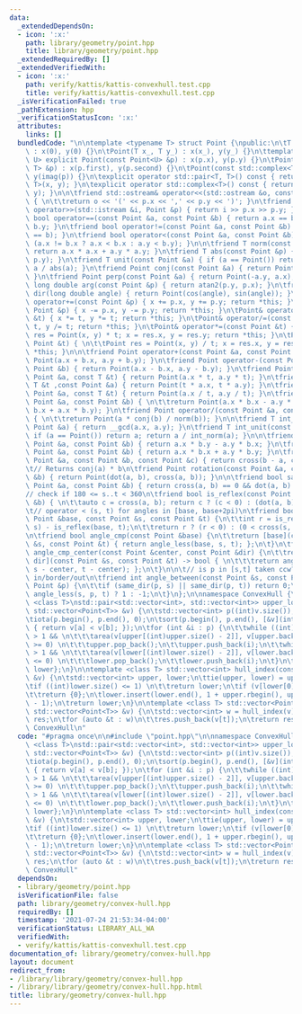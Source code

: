 ```yaml
---
data:
  _extendedDependsOn:
  - icon: ':x:'
    path: library/geometry/point.hpp
    title: library/geometry/point.hpp
  _extendedRequiredBy: []
  _extendedVerifiedWith:
  - icon: ':x:'
    path: verify/kattis/kattis-convexhull.test.cpp
    title: verify/kattis/kattis-convexhull.test.cpp
  _isVerificationFailed: true
  _pathExtension: hpp
  _verificationStatusIcon: ':x:'
  attributes:
    links: []
  bundledCode: "\n\ntemplate <typename T> struct Point {\npublic:\n\tT x, y;\n\tPoint()\
    \ : x(0), y(0) {}\n\tPoint(T x_, T y_) : x(x_), y(y_) {}\n\ttemplate <typename\
    \ U> explicit Point(const Point<U> &p) : x(p.x), y(p.y) {}\n\tPoint(const std::pair<T,\
    \ T> &p) : x(p.first), y(p.second) {}\n\tPoint(const std::complex<T> &p) : x(real(p)),\
    \ y(imag(p)) {}\n\texplicit operator std::pair<T, T>() const { return std::pair<T,\
    \ T>(x, y); }\n\texplicit operator std::complex<T>() const { return std::complex<T>(x,\
    \ y); }\n\n\tfriend std::ostream& operator<<(std::ostream &o, const Point &p)\
    \ { \n\t\treturn o << '(' << p.x << ',' << p.y << ')'; }\n\tfriend std::istream&\
    \ operator>>(std::istream &i, Point &p) { return i >> p.x >> p.y; }\n\tfriend\
    \ bool operator==(const Point &a, const Point &b) { return a.x == b.x && a.y ==\
    \ b.y; }\n\tfriend bool operator!=(const Point &a, const Point &b) { return !(a\
    \ == b); }\n\tfriend bool operator<(const Point &a, const Point &b) { \n\t\treturn\
    \ (a.x != b.x ? a.x < b.x : a.y < b.y); }\n\n\tfriend T norm(const Point &a) {\
    \ return a.x * a.x + a.y * a.y; }\n\tfriend T abs(const Point &p) { return std::hypot(p.x,\
    \ p.y); }\n\tfriend T unit(const Point &a) { if (a == Point()) return a; return\
    \ a / abs(a); }\n\tfriend Point conj(const Point &a) { return Point(a.x, -a.y);\
    \ }\n\tfriend Point perp(const Point &a) { return Point(-a.y, a.x); }\n\tfriend\
    \ long double arg(const Point &p) { return atan2(p.y, p.x); }\n\tfriend Point\
    \ dir(long double angle) { return Point(cos(angle), sin(angle)); }\n\n\tPoint&\
    \ operator+=(const Point &p) { x += p.x, y += p.y; return *this; }\n\tPoint& operator-=(const\
    \ Point &p) { x -= p.x, y -= p.y; return *this; }\n\tPoint& operator*=(const T\
    \ &t) { x *= t, y *= t; return *this; }\n\tPoint& operator/=(const T &t) { x /=\
    \ t, y /= t; return *this; }\n\tPoint& operator*=(const Point &t) { \n\t\tPoint\
    \ res = Point(x, y) * t; x = res.x, y = res.y; return *this; }\n\tPoint& operator/=(const\
    \ Point &t) { \n\t\tPoint res = Point(x, y) / t; x = res.x, y = res.y; return\
    \ *this; }\n\n\tfriend Point operator+(const Point &a, const Point &b) { return\
    \ Point(a.x + b.x, a.y + b.y); }\n\tfriend Point operator-(const Point &a, const\
    \ Point &b) { return Point(a.x - b.x, a.y - b.y); }\n\tfriend Point operator*(const\
    \ Point &a, const T &t) { return Point(a.x * t, a.y * t); }\n\tfriend Point operator*(const\
    \ T &t ,const Point &a) { return Point(t * a.x, t * a.y); }\n\tfriend Point operator/(const\
    \ Point &a, const T &t) { return Point(a.x / t, a.y / t); }\n\tfriend Point operator*(const\
    \ Point &a, const Point &b) { \n\t\treturn Point(a.x * b.x - a.y * b.y, a.y *\
    \ b.x + a.x * b.y); }\n\tfriend Point operator/(const Point &a, const Point &b)\
    \ { \n\t\treturn Point(a * conj(b) / norm(b)); }\n\n\tfriend T int_norm(const\
    \ Point &a) { return __gcd(a.x, a.y); }\n\tfriend T int_unit(const Point &a) {\
    \ if (a == Point()) return a; return a / int_norm(a); }\n\n\tfriend T cross(const\
    \ Point &a, const Point &b) { return a.x * b.y - a.y * b.x; }\n\tfriend T dot(const\
    \ Point &a, const Point &b) { return a.x * b.x + a.y * b.y; }\n\tfriend T area(const\
    \ Point &a, const Point &b, const Point &c) { return cross(b - a, c - a); }\n\n\
    \t// Returns conj(a) * b\n\tfriend Point rotation(const Point &a, const Point\
    \ &b) { return Point(dot(a, b), cross(a, b)); }\n\n\tfriend bool same_dir(const\
    \ Point &a, const Point &b) { return cross(a, b) == 0 && dot(a, b) > 0; }\n\n\t\
    // check if 180 <= s..t < 360\n\tfriend bool is_reflex(const Point &a, const Point\
    \ &b) { \n\t\tauto c = cross(a, b); return c ? (c < 0) : (dot(a, b) < 0); }\n\n\
    \t// operator < (s, t) for angles in [base, base+2pi)\n\tfriend bool angle_less(const\
    \ Point &base, const Point &s, const Point &t) {\n\t\tint r = is_reflex(base,\
    \ s) - is_reflex(base, t);\n\t\treturn r ? (r < 0) : (0 < cross(s, t));\n\t}\n\
    \n\tfriend bool angle_cmp(const Point &base) {\n\t\treturn [base](const Point\
    \ &s, const Point &t) { return angle_less(base, s, t); };\n\t}\n\tfriend bool\
    \ angle_cmp_center(const Point &center, const Point &dir) {\n\t\treturn [center,\
    \ dir](const Point &s, const Point &t) -> bool { \n\t\t\treturn angle_less(dir,\
    \ s - center, t - center); };\n\t}\n\n\t// is p in [s,t] taken ccw? 1/0/-1 for\
    \ in/border/out\n\tfriend int angle_between(const Point &s, const Point &t, const\
    \ Point &p) {\n\t\tif (same_dir(p, s) || same_dir(p, t)) return 0;\n\t\treturn\
    \ angle_less(s, p, t) ? 1 : -1;\n\t}\n};\n\nnamespace ConvexHull {\n\ntemplate\
    \ <class T>\nstd::pair<std::vector<int>, std::vector<int>> upper_lower_hull(const\
    \ std::vector<Point<T>> &v) {\n\tstd::vector<int> p((int)v.size()), upper, lower;\n\
    \tiota(p.begin(), p.end(), 0);\n\tsort(p.begin(), p.end(), [&v](int a, int b)\
    \ { return v[a] < v[b]; });\n\tfor (int &i : p) {\n\t\twhile ((int)upper.size()\
    \ > 1 && \n\t\t\tarea(v[upper[(int)upper.size() - 2]], v[upper.back()], v[i])\
    \ >= 0) \n\t\t\tupper.pop_back();\n\t\tupper.push_back(i);\n\t\twhile ((int)lower.size()\
    \ > 1 && \n\t\t\tarea(v[lower[(int)lower.size() - 2]], v[lower.back()], v[i])\
    \ <= 0) \n\t\t\tlower.pop_back();\n\t\tlower.push_back(i);\n\t}\n\treturn {upper,\
    \ lower};\n}\n\ntemplate <class T> std::vector<int> hull_index(const std::vector<Point<T>>\
    \ &v) {\n\tstd::vector<int> upper, lower;\n\ttie(upper, lower) = upper_lower_hull(v);\n\
    \tif ((int)lower.size() <= 1) \n\t\treturn lower;\n\tif (v[lower[0]] == v[lower[1]])\n\
    \t\treturn {0};\n\tlower.insert(lower.end(), 1 + upper.rbegin(), upper.rend()\
    \ - 1);\n\treturn lower;\n}\n\ntemplate <class T> std::vector<Point<T>> convex_hull(const\
    \ std::vector<Point<T>> &v) {\n\tstd::vector<int> w = hull_index(v);\n\tstd::vector<Point<T>>\
    \ res;\n\tfor (auto &t : w)\n\t\tres.push_back(v[t]);\n\treturn res;\n}\n\n} //\
    \ ConvexHull\n"
  code: "#pragma once\n\n#include \"point.hpp\"\n\nnamespace ConvexHull {\n\ntemplate\
    \ <class T>\nstd::pair<std::vector<int>, std::vector<int>> upper_lower_hull(const\
    \ std::vector<Point<T>> &v) {\n\tstd::vector<int> p((int)v.size()), upper, lower;\n\
    \tiota(p.begin(), p.end(), 0);\n\tsort(p.begin(), p.end(), [&v](int a, int b)\
    \ { return v[a] < v[b]; });\n\tfor (int &i : p) {\n\t\twhile ((int)upper.size()\
    \ > 1 && \n\t\t\tarea(v[upper[(int)upper.size() - 2]], v[upper.back()], v[i])\
    \ >= 0) \n\t\t\tupper.pop_back();\n\t\tupper.push_back(i);\n\t\twhile ((int)lower.size()\
    \ > 1 && \n\t\t\tarea(v[lower[(int)lower.size() - 2]], v[lower.back()], v[i])\
    \ <= 0) \n\t\t\tlower.pop_back();\n\t\tlower.push_back(i);\n\t}\n\treturn {upper,\
    \ lower};\n}\n\ntemplate <class T> std::vector<int> hull_index(const std::vector<Point<T>>\
    \ &v) {\n\tstd::vector<int> upper, lower;\n\ttie(upper, lower) = upper_lower_hull(v);\n\
    \tif ((int)lower.size() <= 1) \n\t\treturn lower;\n\tif (v[lower[0]] == v[lower[1]])\n\
    \t\treturn {0};\n\tlower.insert(lower.end(), 1 + upper.rbegin(), upper.rend()\
    \ - 1);\n\treturn lower;\n}\n\ntemplate <class T> std::vector<Point<T>> convex_hull(const\
    \ std::vector<Point<T>> &v) {\n\tstd::vector<int> w = hull_index(v);\n\tstd::vector<Point<T>>\
    \ res;\n\tfor (auto &t : w)\n\t\tres.push_back(v[t]);\n\treturn res;\n}\n\n} //\
    \ ConvexHull"
  dependsOn:
  - library/geometry/point.hpp
  isVerificationFile: false
  path: library/geometry/convex-hull.hpp
  requiredBy: []
  timestamp: '2021-07-24 21:53:34-04:00'
  verificationStatus: LIBRARY_ALL_WA
  verifiedWith:
  - verify/kattis/kattis-convexhull.test.cpp
documentation_of: library/geometry/convex-hull.hpp
layout: document
redirect_from:
- /library/library/geometry/convex-hull.hpp
- /library/library/geometry/convex-hull.hpp.html
title: library/geometry/convex-hull.hpp
---
```

